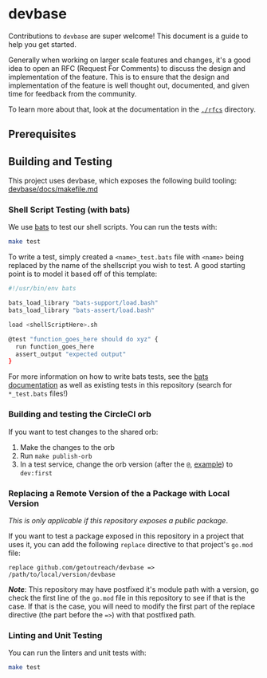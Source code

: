 # devbase

<!-- <<Stencil::Block(customGeneralInformation)>> -->
Contributions to `devbase` are super welcome! This document is a guide to help you get started.

Generally when working on larger scale features and changes, it's a good idea to open an RFC (Request For Comments) to discuss the design and implementation of the feature. This is to ensure that the design and implementation of the feature is well thought out, documented, and given time for feedback from the community.

To learn more about that, look at the documentation in the [`./rfcs`](./rfcs/) directory.
<!-- <</Stencil::Block>> -->

## Prerequisites

<!-- <<Stencil::Block(customPrerequisites)>> -->

<!-- <</Stencil::Block>> -->

## Building and Testing

This project uses devbase, which exposes the following build tooling: [devbase/docs/makefile.md](https://github.com/getoutreach/devbase/blob/main/docs/makefile.md)

<!-- <<Stencil::Block(customBuildingAndTesting)>> -->
### Shell Script Testing (with bats)

We use [bats](https://github.com/bats-core/bats-core) to test our shell scripts. You can run the tests with:

```bash
make test
```

To write a test, simply created a `<name>_test.bats` file with `<name>`
being replaced by the name of the shellscript you wish to test. A good
starting point is to model it based off of this template:

```bash
#!/usr/bin/env bats

bats_load_library "bats-support/load.bash"
bats_load_library "bats-assert/load.bash"

load <shellScriptHere>.sh

@test "function_goes_here should do xyz" {
  run function_goes_here
  assert_output "expected output"
}
```

For more information on how to write bats tests, see the [bats
documentation](https://bats-core.readthedocs.io/en/stable/writing-tests.html)
as well as existing tests in this repository (search for `*_test.bats` files!)

### Building and testing the CircleCI orb

If you want to test changes to the shared orb:

1. Make the changes to the orb
2. Run `make publish-orb`
3. In a test service, change the orb version (after the `@`,
   [example](https://github.com/getoutreach/devbase/blob/8f298fa86e5ff37afc75f6c6eeda14275f758f25/.circleci/config.yml#L5))
   to `dev:first`

<!-- <</Stencil::Block>> -->

### Replacing a Remote Version of the a Package with Local Version

_This is only applicable if this repository exposes a public package_.

If you want to test a package exposed in this repository in a project that uses it, you can
add the following `replace` directive to that project's `go.mod` file:

```
replace github.com/getoutreach/devbase => /path/to/local/version/devbase
```

**_Note_**: This repository may have postfixed it's module path with a version, go check the first
line of the `go.mod` file in this repository to see if that is the case. If that is the case,
you will need to modify the first part of the replace directive (the part before the `=>`) with
that postfixed path.

### Linting and Unit Testing

You can run the linters and unit tests with:

```bash
make test
```
